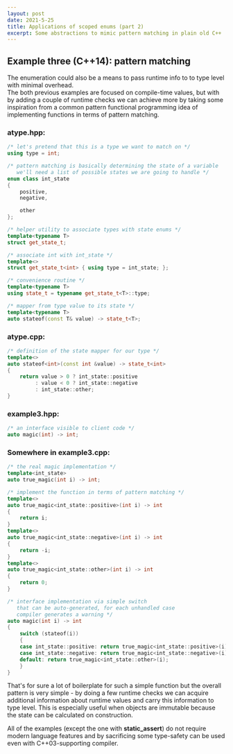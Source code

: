 ```yaml
---
layout: post
date: 2021-5-25
title: Applications of scoped enums (part 2)
excerpt: Some abstractions to mimic pattern matching in plain old C++
---
```


## Example three (C++14): pattern matching

The enumeration could also be a means to pass runtime info to to type level with minimal overhead.
<br>
The both previous examples are focused on compile-time values, but with by adding a couple of runtime checks we can achieve more by taking some inspiration from a common pattern functional programming idea of implementing functions in terms of pattern matching.

### atype.hpp:
```c++
/* let's pretend that this is a type we want to match on */
using type = int;

/* pattern matching is basically determining the state of a variable
   we'll need a list of possible states we are going to handle */
enum class int_state
{
    positive,
    negative,

    other
};

/* helper utility to associate types with state enums */
template<typename T>
struct get_state_t;

/* associate int with int_state */
template<>
struct get_state_t<int> { using type = int_state; };

/* convenience routine */
template<typename T>
using state_t = typename get_state_t<T>::type;

/* mapper from type value to its state */
template<typename T>
auto stateof(const T& value) -> state_t<T>;
```

### **atype.cpp**:
```c++
/* definition of the state mapper for our type */
template<>
auto stateof<int>(const int &value) -> state_t<int>
{
    return value > 0 ? int_state::positive
         : value < 0 ? int_state::negative
         : int_state::other;
}
```

### example3.hpp:
```c++
/* an interface visible to client code */
auto magic(int) -> int;
```

### Somewhere in example3.cpp:
```c++
/* the real magic implementation */
template<int_state>
auto true_magic(int i) -> int;

/* implement the function in terms of pattern matching */
template<>
auto true_magic<int_state::positive>(int i) -> int
{
    return i;
}
template<>
auto true_magic<int_state::negative>(int i) -> int
{
    return -i;
}
template<>
auto true_magic<int_state::other>(int i) -> int
{
    return 0;
}

/* interface implementation via simple switch
   that can be auto-generated, for each unhandled case
   compiler generates a warning */
auto magic(int i) -> int
{
    switch (stateof(i))
    {
    case int_state::positive: return true_magic<int_state::positive>(i);
    case int_state::negative: return true_magic<int_state::negative>(i);
    default: return true_magic<int_state::other>(i);
    }
}
```

That's for sure a lot of boilerplate for such a simple function but the overall pattern is very simple - by doing a few runtime checks we can acquire additional information about runtime values and carry this information to type level. This is especially useful when objects are immutable because the state can be calculated on construction.

All of the examples (except the one with **static_assert**) do not require modern language features and by sacrificing some type-safety can be used even with C++03-supporting compiler.
